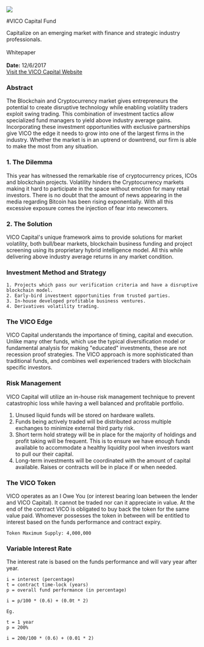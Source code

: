 <img src="https://daks2k3a4ib2z.cloudfront.net/5a08c3258e7d0400017c7ecd/5a08cc698e7d0400017c8255_VICO_White.png">

#VICO Capital Fund

Capitalize on an emerging market with finance and strategic industry professionals.
<br><br>Whitepaper
<br><br><b>Date:</b> 12/6/2017
<br>[Visit the VICO Capital Website](https://vico.capital)
### Abstract
The Blockchain and Cryptocurrency market gives entrepreneurs the potential to create disruptive technology while enabling volatility traders exploit swing trading. This combination of investment tactics allow specialized fund managers to yield above industry average gains. Incorporating these investment opportunities with exclusive partnerships give VICO the edge it needs to grow into one of the largest firms in the industry. Whether the market is in an uptrend or downtrend, our firm is able to make the most from any situation.
### 1. The Dilemma
This year has witnessed the remarkable rise of cryptocurrency prices, ICOs and blockchain projects. Volatility hinders the Cryptocurrency markets making it hard to participate in the space without emotion for many retail investors. There is no doubt that the amount of news appearing in the media regarding Bitcoin has been rising exponentially. With all this excessive exposure comes the injection of fear into newcomers.
### 2. The Solution
VICO Capital's unique framework aims to provide solutions for market volatility, both bull/bear markets, blockchain business funding and project screening using its proprietary hybrid intelligence model. All this while delivering above industry average returns in any market condition.

### Investment Method and Strategy
```
1. Projects which pass our verification criteria and have a disruptive blockchain model.
2. Early-bird investment opportunities from trusted parties.
3. In-house developed profitable business ventures.
4. Derivatives volatility trading.
```
### The VICO Edge
VICO Capital understands the importance of timing, capital and execution. Unlike many other funds, which use the typical diversification model or fundamental analysis for making "educated" investments, these are not recession proof strategies. The VICO approach is more sophisticated than traditional funds, and combines well experienced traders with blockchain specific investors.

### Risk Management
VICO Capital will utilize an in-house risk management technique to prevent catastrophic loss while having a well balanced and profitable portfolio.
1. Unused liquid funds will be stored on hardware wallets.
2. Funds being actively traded will be distributed across multiple exchanges to minimize external third party risk.
3. Short term hold strategy will be in place for the majority of holdings and profit taking will be frequent. This is to ensure we have enough funds available to accommodate a healthy liquidity pool when investors want to pull our their capital.
4. Long-term investments will be coordinated with the amount of capital available. Raises or contracts will be in place if or when needed.

### The VICO Token
VICO operates as an I Owe You (or interest bearing loan between the lender and VICO Capital). It cannot be traded nor can it appreciate in value. At the end of the contract VICO is obligated to buy back the token for the same value paid. Whomever possesses the token in between will be entitled to interest based on the funds performance and contract expiry.
````
Token Maximum Supply: 4,000,000
````

### Variable Interest Rate
The interest rate is based on the funds performance and will vary year after year.
```
i = interest (percentage)
t = contract time-lock (years)
p = overall fund performance (in percentage)

i = p/100 * (0.6) + (0.0t * 2)

Eg.

t = 1 year
p = 200%

i = 200/100 * (0.6) + (0.01 * 2)
```

